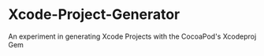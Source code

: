 # Xcode-Project-Generator
An experiment in generating Xcode Projects with the CocoaPod's Xcodeproj Gem
